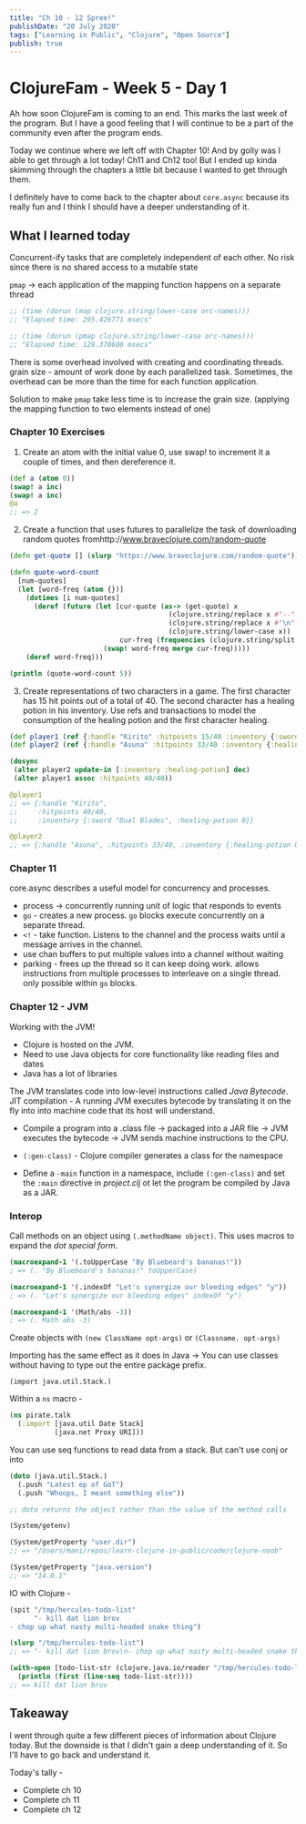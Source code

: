 ```yaml
---
title: "Ch 10 - 12 Spree!"
publishDate: "20 July 2020"
tags: ["Learning in Public", "Clojure", "Open Source"]
publish: true
---
```


# ClojureFam - Week 5 - Day 1

Ah how soon ClojureFam is coming to an end. This marks the last week of the program. But I have a good feeling that I will continue to be a part of the community even after the program ends.

Today we continue where we left off with Chapter 10! And by golly was I able to get through a lot today! Ch11 and Ch12 too! But I ended up kinda skimming through the chapters a little bit because I wanted to get through them.

I definitely have to come back to the chapter about `core.async` because its really fun and I think I should have a deeper understanding of it.

## What I learned today

Concurrent-ify tasks that are completely independent of each other.
No risk since there is no shared access to a mutable state

`pmap` -> each application of the mapping function happens on a separate thread

```clojure
;; (time (dorun (map clojure.string/lower-case orc-names)))
;; "Elapsed time: 295.426771 msecs"

;; (time (dorun (pmap clojure.string/lower-case orc-names)))
;; "Elapsed time: 129.370606 msecs"
```

There is some overhead involved with creating and coordinating threads.
grain size - amount of work done by each parallelized task. Sometimes, the overhead can be more than the time for each function application.

Solution to make `pmap` take less time is to increase the grain size. (applying the mapping function to two elements instead of one)

### Chapter 10 Exercises

1. Create an atom with the initial value 0, use swap! to increment it a couple of times, and then dereference it.

```clojure
(def a (atom 0))
(swap! a inc)
(swap! a inc)
@a
;; => 2
```

2. Create a function that uses futures to parallelize the task of downloading random quotes fromhttp://www.braveclojure.com/random-quote

```clojure
(defn get-quote [] (slurp "https://www.braveclojure.com/random-quote"))

(defn quote-word-count
  [num-quotes]
  (let [word-freq (atom {})]
    (dotimes [i num-quotes]
      (deref (future (let [cur-quote (as-> (get-quote) x
                                       (clojure.string/replace x #"--" "")
                                       (clojure.string/replace x #"\n" "")
                                       (clojure.string/lower-case x))
                           cur-freq (frequencies (clojure.string/split cur-quote #" "))]
                       (swap! word-freq merge cur-freq)))))
    (deref word-freq)))

(println (quote-word-count 5))
```

3. Create representations of two characters in a game. The first character has 15 hit points out of a total of 40. The second character has a healing potion in his inventory. Use refs and transactions to model the consumption of the healing potion and the first character healing.

```clojure
(def player1 (ref {:handle "Kirito" :hitpoints 15/40 :inventory {:sword "Dual Blades" :healing-potion 0}}))
(def player2 (ref {:handle "Asuna" :hitpoints 33/40 :inventory {:healing-potion 1}}))

(dosync
 (alter player2 update-in [:inventory :healing-potion] dec)
 (alter player1 assoc :hitpoints 40/40))

@player1
;; => {:handle "Kirito",
;;     :hitpoints 40/40,
;;     :inventory {:sword "Dual Blades", :healing-potion 0}}

@player2
;; => {:handle "Asuna", :hitpoints 33/40, :inventory {:healing-potion 0}}
```

### Chapter 11

core.async describes a useful model for concurrency and processes.

- process -> concurrently running unit of logic that responds to events
- `go` - creates a new process. `go` blocks execute concurrently on a separate thread.
- `<!` - take function. Listens to the channel and the process waits until a message arrives in the channel.
- use chan buffers to put multiple values into a channel without waiting
- parking - frees up the thread so it can keep doing work. allows instructions from multiple processes to interleave on a single thread. only possible within `go` blocks.

### Chapter 12 - JVM

Working with the JVM!

- Clojure is hosted on the JVM.
- Need to use Java objects for core functionality like reading files and dates
- Java has a lot of libraries

The JVM translates code into low-level instructions called _Java Bytecode_.
JIT compilation - A running JVM executes bytecode by translating it on the fly into into machine code that its host will understand.

- Compile a program into a .class file -> packaged into a JAR file -> JVM executes the bytecode -> JVM sends machine instructions to the CPU.

- `(:gen-class)` - Clojure compiler generates a class for the namespace
- Define a `-main` function in a namespace, include `(:gen-class)` and set the `:main` directive in _project.clj_ ot let the program be compiled by Java as a JAR.

### Interop

Call methods on an object using `(.methodName object)`. This uses macros to expand the _dot special form_.

```clojure
(macroexpand-1 '(.toUpperCase "By Bluebeard's bananas!"))
; => (. "By Bluebeard's bananas!" toUpperCase)

(macroexpand-1 '(.indexOf "Let's synergize our bleeding edges" "y"))
; => (. "Let's synergize our bleeding edges" indexOf "y")

(macroexpand-1 '(Math/abs -3))
; => (. Math abs -3)
```

Create objects with `(new ClassName opt-args)` or `(Classname. opt-args)`

Importing has the same effect as it does in Java -> You can use classes without having to type out the entire package prefix.

`(import java.util.Stack.)`

Within a `ns` macro -

```clojure
(ns pirate.talk
  (:import [java.util Date Stack]
           [java.net Proxy URI]))
```

You can use seq functions to read data from a stack. But can't use conj or into

```clojure
(doto (java.util.Stack.)
  (.push "Latest ep of GoT")
  (.push "Whoops, I meant something else"))

;; doto returns the object rather than the value of the method calls

(System/getenv)

(System/getProperty "user.dir")
;; => "/Users/mani/repos/learn-clojure-in-public/code/clojure-noob"

(System/getProperty "java.version")
;; => "14.0.1"
```

IO with Clojure -

```clojure
(spit "/tmp/hercules-todo-list"
      "- kill dat lion brov
- chop up what nasty multi-headed snake thing")

(slurp "/tmp/hercules-todo-list")
;; => "- kill dat lion brov\n- chop up what nasty multi-headed snake thing"

(with-open [todo-list-str (clojure.java.io/reader "/tmp/hercules-todo-list")]
  (println (first (line-seq todo-list-str))))
;; => kill dat lion bruv
```

## Takeaway

I went through quite a few different pieces of information about Clojure today. But the downside is that I didn't gain a deep understanding of it. So I'll have to go back and understand it.

Today's tally -

- Complete ch 10
- Complete ch 11
- Complete ch 12
